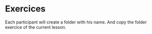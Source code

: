 # Exercices
Each participant will create a folder with his name.
And copy the folder exercice of the current lesson.